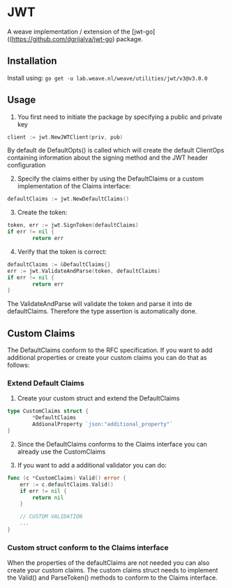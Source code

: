 # JWT

A weave implementation / extension of the [jwt-go]((https://github.com/dgrijalva/jwt-go) package.

## Installation

Install using: `go get -u lab.weave.nl/weave/utilities/jwt/v3@v3.0.0`

## Usage

1. You first need to initiate the package by specifying a public and private key 

```go
client := jwt.NewJWTClient(priv, pub)
```
By default de DefaultOpts() is called which will create the default ClientOps containing information about the signing method and the JWT header configuration

2. Specify the claims either by using the DefaultClaims or a custom implementation of the Claims interface:

```go
defaultClaims := jwt.NewDefaultClaims()
```

3. Create the token:

```go
token, err := jwt.SignToken(defaultClaims)
if err != nil {
        return err

```

4. Verify that the token is correct:

```go
defaultClaims := &DefaultClaims{}
err := jwt.ValidateAndParse(token, defaultClaims)
if err != nil {
        return err
}
```

The ValidateAndParse will validate the token and parse it into de defaultClaims. Therefore the type assertion is automatically done.

## Custom Claims

The DefaultClaims conform to the RFC specification. If you want to add additional properties or create your custom claims you can do that as follows:

### Extend Default Claims

1. Create your custom struct and extend the DefaultClaims

```go
type CustomClaims struct {
        *DefaultClaims
        AddionalProperty `json:"additional_property"`
}
```

2. Since the DefaultClaims conforms to the Claims interface you can already use the CustomClaims

3. If you want to add a additional validator you can do:

```go
func (c *CustomClaims) Valid() error {
    err := c.defaultClaims.Valid()
    if err != nil {
        return nil
    }

    // CUSTOM VALIDATION
    ...
}
```

### Custom struct conform to the Claims interface

When the properties of the defaultClaims are not needed you can also create your custom claims. The custom claims struct needs to implement the Valid() and ParseToken() methods to conform to the Claims interface.
